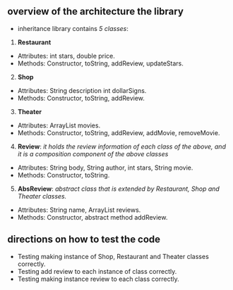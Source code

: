 ## overview of the architecture the library
- inheritance library contains *5 classes*:
1. **Restaurant**
- Attributes: int stars, double price.
- Methods: Constructor, toString, addReview, updateStars.
2. **Shop**
- Attributes: String description int dollarSigns.
- Methods: Constructor, toString, addReview.
3. **Theater**
- Attributes: ArrayList<String> movies.
- Methods: Constructor, toString, addReview, addMovie, removeMovie.
4. **Review**: *it holds the review information  of each class of the above, and it is a composition component of the above classes*
- Attributes: String body, String author, int stars, String movie.
- Methods: Constructor, toString.
5. **AbsReview**: *abstract class that is extended by Restaurant, Shop and Theater classes.*
- Attributes: String name, ArrayList<Review> reviews. 
- Methods: Constructor, abstract method addReview.

## directions on how to test the code
- Testing making instance of Shop, Restaurant and Theater classes correctly.
- Testing add review to each instance of class correctly.
- Testing making instance review to each class correctly.